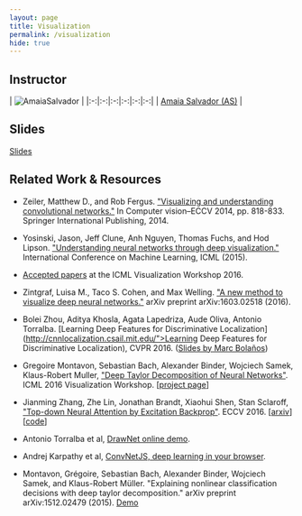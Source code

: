 ```yaml
---
layout: page
title: Visualization
permalink: /visualization
hide: true
---
```


## Instructor

| ![AmaiaSalvador][AmaiaSalvador-photo]  |
|:-:|:-:|:-:|:-:|:-:|:-:|
| [Amaia Salvador (AS)][AmaiaSalvador-web] |

[AmaiaSalvador-web]: https://imatge.upc.edu/web/people/amaia-salvador

[AmaiaSalvador-photo]: img/instructors/AmaiaSalvador.jpg "Amaia Salvador"

## Slides
[Slides](slides/D2L3-visualization.pdf)

## Related Work & Resources

* Zeiler, Matthew D., and Rob Fergus. ["Visualizing and understanding convolutional networks."](http://arxiv.org/abs/1311.2901) In Computer vision–ECCV 2014, pp. 818-833. Springer International Publishing, 2014.

* Yosinski, Jason, Jeff Clune, Anh Nguyen, Thomas Fuchs, and Hod Lipson. ["Understanding neural networks through deep visualization."](http://yosinski.com/deepvis) International Conference on Machine Learning, ICML (2015).

* [Accepted papers](http://icmlviz.github.io/papers/) at the ICML Visualization Workshop 2016.

* Zintgraf, Luisa M., Taco S. Cohen, and Max Welling. ["A new method to visualize deep neural networks."](http://arxiv.org/abs/1603.02518) arXiv preprint arXiv:1603.02518 (2016).

* Bolei Zhou, Aditya Khosla, Agata Lapedriza, Aude Oliva, Antonio Torralba. [Learning Deep Features for Discriminative Localization](http://cnnlocalization.csail.mit.edu/">Learning Deep Features for Discriminative Localization), CVPR 2016. ([Slides by Marc Bolaños](https://docs.google.com/presentation/d/1CItqjtAYa_OKVLs5BqqCzM8dEbCwkwit4Ooem_WJpY0/edit#slide=id.p))

* Gregoire Montavon, Sebastian Bach, Alexander Binder, Wojciech Samek, Klaus-Robert Muller, ["Deep Taylor Decomposition of Neural Networks"](https://icmlviz.github.io/assets/papers/13.pdf). ICML 2016 Visualization Workshop. [[project page](http://www.heatmapping.org/deeptaylor/index.html)]

* Jianming Zhang, Zhe Lin, Jonathan Brandt, Xiaohui Shen, Stan Sclaroff, ["Top-down Neural Attention by Excitation Backprop"](http://cs-people.bu.edu/jmzhang/excitationbp.html). ECCV 2016. [[arxiv](https://arxiv.org/abs/1608.00507)][[code](https://github.com/jimmie33/Caffe-ExcitationBP)]

* Antonio Torralba et al, [DrawNet online demo](http://people.csail.mit.edu/torralba/research/drawCNN/drawNet.html).

* Andrej Karpathy et al, [ConvNetJS, deep learning in your browser](http://cs.stanford.edu/people/karpathy/convnetjs/).

*  Montavon, Grégoire, Sebastian Bach, Alexander Binder, Wojciech Samek, and Klaus-Robert Müller. "Explaining nonlinear classification decisions with deep taylor decomposition." arXiv preprint arXiv:1512.02479 (2015). [Demo](http://www.heatmapping.org/deeptaylor/tutorial/index.html)
